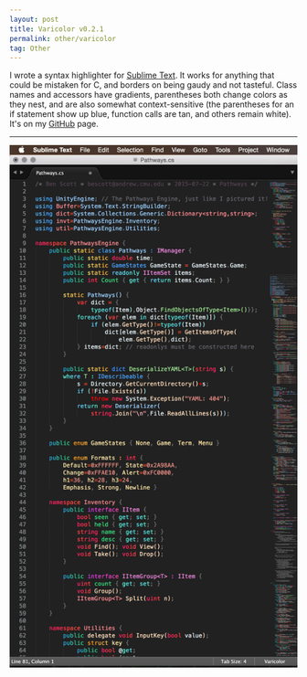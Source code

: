 ```yaml
---
layout: post
title: Varicolor v0.2.1
permalink: other/varicolor
tag: Other
---
```


I wrote a syntax highlighter for [Sublime Text][subl]. It works for anything that could be mistaken for C, and borders on being gaudy and not tasteful. Class names and accessors have gradients, parentheses both change colors as they nest, and are also somewhat context-sensitive (the parentheses for an if statement show up blue, function calls are tan, and others remain white). It's on my [GitHub][github] page.

---

[![varicolor](/rsc/varicolor.png)][github]

[subl]: http://www.sublimetext.com
[github]: http://github.com/iasEnvy/varicolor
